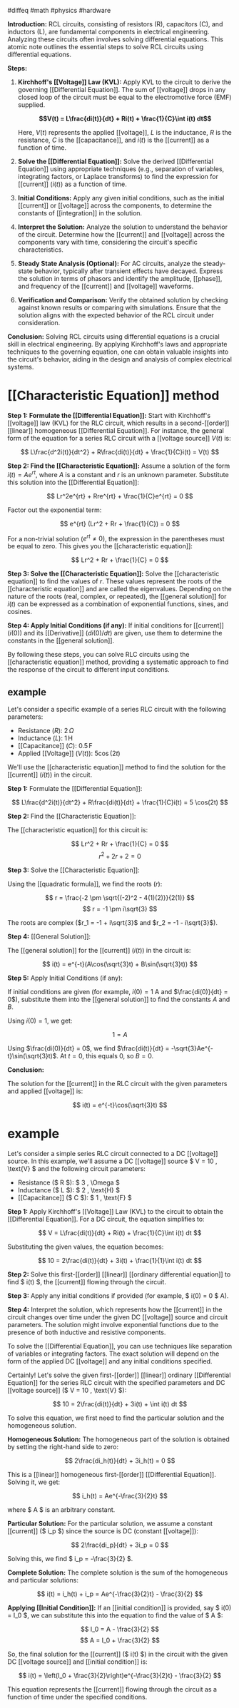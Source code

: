 #diffeq #math #physics #hardware 

**Introduction:**
RCL circuits, consisting of resistors (R), capacitors (C), and inductors (L), are fundamental components in electrical engineering. Analyzing these circuits often involves solving differential equations. This atomic note outlines the essential steps to solve RCL circuits using differential equations.

**Steps:**

1. **Kirchhoff's [[Voltage]] Law (KVL):** Apply KVL to the circuit to derive the governing [[Differential Equation]]. The sum of [[voltage]] drops in any closed loop of the circuit must be equal to the electromotive force (EMF) supplied.

   **$$V(t) = L\frac{di(t)}{dt} + Ri(t) + \frac{1}{C}\int i(t) dt$$**

   Here, $V(t)$ represents the applied [[voltage]], $L$ is the inductance, $R$ is the resistance, $C$ is the [[capacitance]], and $i(t)$ is the [[current]] as a function of time.

2. **Solve the [[Differential Equation]]:** Solve the derived [[Differential Equation]] using appropriate techniques (e.g., separation of variables, integrating factors, or Laplace transforms) to find the expression for [[current]] ($i(t)$) as a function of time.

3. **Initial Conditions:** Apply any given initial conditions, such as the initial [[current]] or [[voltage]] across the components, to determine the constants of [[integration]] in the solution.

4. **Interpret the Solution:** Analyze the solution to understand the behavior of the circuit. Determine how the [[current]] and [[voltage]] across the components vary with time, considering the circuit's specific characteristics.

5. **Steady State Analysis (Optional):** For AC circuits, analyze the steady-state behavior, typically after transient effects have decayed. Express the solution in terms of phasors and identify the amplitude, [[phase]], and frequency of the [[current]] and [[voltage]] waveforms.

6. **Verification and Comparison:** Verify the obtained solution by checking against known results or comparing with simulations. Ensure that the solution aligns with the expected behavior of the RCL circuit under consideration.

**Conclusion:**
Solving RCL circuits using differential equations is a crucial skill in electrical engineering. By applying Kirchhoff's laws and appropriate techniques to the governing equation, one can obtain valuable insights into the circuit's behavior, aiding in the design and analysis of complex electrical systems.

# [[Characteristic Equation]] method

**Step 1: Formulate the [[Differential Equation]]:**
Start with Kirchhoff's [[voltage]] law (KVL) for the RLC circuit, which results in a second-[[order]] [[linear]] homogeneous [[Differential Equation]]. For instance, the general form of the equation for a series RLC circuit with a [[voltage source]] $V(t)$ is:

$$ L\frac{d^2i(t)}{dt^2} + R\frac{di(t)}{dt} + \frac{1}{C}i(t) = V(t) $$

**Step 2: Find the [[Characteristic Equation]]:**
Assume a solution of the form $i(t) = Ae^{rt}$, where $A$ is a constant and $r$ is an unknown parameter. Substitute this solution into the [[Differential Equation]]:

$$ Lr^2e^{rt} + Rre^{rt} + \frac{1}{C}e^{rt} = 0 $$

Factor out the exponential term:

$$ e^{rt} (Lr^2 + Rr + \frac{1}{C}) = 0 $$

For a non-trivial solution ($e^{rt} \neq 0$), the expression in the parentheses must be equal to zero. This gives you the [[characteristic equation]]:

$$ Lr^2 + Rr + \frac{1}{C} = 0 $$

**Step 3: Solve the [[Characteristic Equation]]:**
Solve the [[characteristic equation]] to find the values of $r$. These values represent the roots of the [[characteristic equation]] and are called the eigenvalues. Depending on the nature of the roots (real, complex, or repeated), the [[general solution]] for $i(t)$ can be expressed as a combination of exponential functions, sines, and cosines.

**Step 4: Apply Initial Conditions (if any):**
If initial conditions for [[current]] ($i(0)$) and its [[Derivative]] ($di(0)/dt$) are given, use them to determine the constants in the [[general solution]].

By following these steps, you can solve RLC circuits using the [[characteristic equation]] method, providing a systematic approach to find the response of the circuit to different input conditions.

## example

Let's consider a specific example of a series RLC circuit with the following parameters:

- Resistance ($R$): $2 \, \Omega$
- Inductance ($L$): $1 \, \text{H}$
- [[Capacitance]] ($C$): $0.5 \, \text{F}$
- Applied [[Voltage]] ($V(t)$): $5 \cos(2t)$

We'll use the [[characteristic equation]] method to find the solution for the [[current]] ($i(t)$) in the circuit.

**Step 1:** Formulate the [[Differential Equation]]:

$$ L\frac{d^2i(t)}{dt^2} + R\frac{di(t)}{dt} + \frac{1}{C}i(t) = 5 \cos(2t) $$

**Step 2:** Find the [[Characteristic Equation]]:

The [[characteristic equation]] for this circuit is:

$$ Lr^2 + Rr + \frac{1}{C} = 0 $$
$$ r^2 + 2r + 2 = 0 $$

**Step 3:** Solve the [[Characteristic Equation]]:

Using the [[quadratic formula]], we find the roots ($r$):

$$ r = \frac{-2 \pm \sqrt{(-2)^2 - 4(1)(2)}}{2(1)} $$
$$ r = -1 \pm i\sqrt{3} $$

The roots are complex ($r_1 = -1 + i\sqrt{3}$ and $r_2 = -1 - i\sqrt{3}$).

**Step 4:** [[General Solution]]:

The [[general solution]] for the [[current]] ($i(t)$) in the circuit is:

$$ i(t) = e^{-t}(A\cos(\sqrt{3}t) + B\sin(\sqrt{3}t)) $$

**Step 5:** Apply Initial Conditions (if any):

If initial conditions are given (for example, $i(0) = 1$ A and $\frac{di(0)}{dt} = 0$), substitute them into the [[general solution]] to find the constants $A$ and $B$.

Using $i(0) = 1$, we get:

$$ 1 = A $$

Using $\frac{di(0)}{dt} = 0$, we find $\frac{di(t)}{dt} = -\sqrt{3}Ae^{-t}\sin(\sqrt{3}t)$. At $t = 0$, this equals 0, so $B = 0$.

**Conclusion:**

The solution for the [[current]] in the RLC circuit with the given parameters and applied [[voltage]] is:

$$ i(t) = e^{-t}\cos(\sqrt{3}t) $$
# example

Let's consider a simple series RLC circuit connected to a DC [[voltage]] source. In this example, we'll assume a DC [[voltage]] source $ V = 10 \, \text{V} $ and the following circuit parameters:

- Resistance ($ R $): $ 3 \, \Omega $
- Inductance ($ L $): $ 2 \, \text{H} $
- [[Capacitance]] ($ C $): $ 1 \, \text{F} $

**Step 1:** Apply Kirchhoff's [[Voltage]] Law (KVL) to the circuit to obtain the [[Differential Equation]]. For a DC circuit, the equation simplifies to:

$$ V = L\frac{di(t)}{dt} + Ri(t) + \frac{1}{C}\int i(t) dt $$

Substituting the given values, the equation becomes:

$$ 10 = 2\frac{di(t)}{dt} + 3i(t) + \frac{1}{1}\int i(t) dt $$

**Step 2:** Solve this first-[[order]] [[linear]] [[ordinary differential equation]] to find $ i(t) $, the [[current]] flowing through the circuit.

**Step 3:** Apply any initial conditions if provided (for example, $ i(0) = 0 $ A).

**Step 4:** Interpret the solution, which represents how the [[current]] in the circuit changes over time under the given DC [[voltage]] source and circuit parameters. The solution might involve exponential functions due to the presence of both inductive and resistive components.

To solve the [[Differential Equation]], you can use techniques like separation of variables or integrating factors. The exact solution will depend on the form of the applied DC [[voltage]] and any initial conditions specified.

Certainly! Let's solve the given first-[[order]] [[linear]] ordinary [[Differential Equation]] for the series RLC circuit with the specified parameters and DC [[voltage source]] ($ V = 10 \, \text{V} $):

$$ 10 = 2\frac{di(t)}{dt} + 3i(t) + \int i(t) dt $$

To solve this equation, we first need to find the particular solution and the homogeneous solution.

**Homogeneous Solution:**
The homogeneous part of the solution is obtained by setting the right-hand side to zero:

$$ 2\frac{di_h(t)}{dt} + 3i_h(t) = 0 $$

This is a [[linear]] homogeneous first-[[order]] [[Differential Equation]]. Solving it, we get:

$$ i_h(t) = Ae^{-\frac{3}{2}t} $$

where $ A $ is an arbitrary constant.

**Particular Solution:**
For the particular solution, we assume a constant [[current]] ($ i_p $) since the source is DC (constant [[voltage]]):

$$ 2\frac{di_p}{dt} + 3i_p = 0 $$

Solving this, we find $ i_p = -\frac{3}{2} $.

**Complete Solution:**
The complete solution is the sum of the homogeneous and particular solutions:

$$ i(t) = i_h(t) + i_p = Ae^{-\frac{3}{2}t} - \frac{3}{2} $$

**Applying [[Initial Condition]]:**
If an [[initial condition]] is provided, say $ i(0) = I_0 $, we can substitute this into the equation to find the value of $ A $:

$$ I_0 = A - \frac{3}{2} $$
$$ A = I_0 + \frac{3}{2} $$

So, the final solution for the [[current]] ($ i(t) $) in the circuit with the given DC [[voltage source]] and [[initial condition]] is:

$$ i(t) = \left(I_0 + \frac{3}{2}\right)e^{-\frac{3}{2}t} - \frac{3}{2} $$

This equation represents the [[current]] flowing through the circuit as a function of time under the specified conditions.